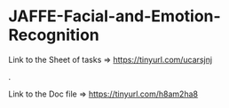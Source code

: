 # JAFFE-Facial-and-Emotion-Recognition
Link to the Sheet of tasks => https://tinyurl.com/ucarsjnj

.

Link to the Doc file => https://tinyurl.com/h8am2ha8
